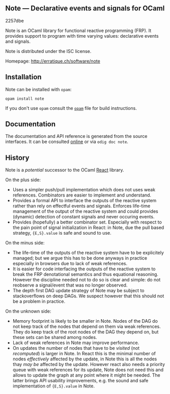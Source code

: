 Note — Declarative events and signals for OCaml
-------------------------------------------------------------------------------
2257dbe

Note is an OCaml library for functional reactive programming (FRP). It
provides support to program with time varying values: declarative
events and signals.

Note is distributed under the ISC license.

Homepage: http://erratique.ch/software/note  

## Installation

Note can be installed with `opam`:

    opam install note

If you don't use `opam` consult the [`opam`](opam) file for build
instructions.

## Documentation

The documentation and API reference is generated from the source
interfaces. It can be consulted [online][doc] or via `odig doc
note`.

[doc]: http://erratique.ch/software/note/doc

## History

Note is a *potential* successor to the OCaml [React][react] library.

On the plus side:

* Uses a simpler push/pull implementation which does not uses weak
  references. Combinators are easier to implement and understand. 
* Provides a formal API to interface the outputs of the reactive
  system rather than rely on effectful events and signals. Enforces
  life-time management of the output of the reactive system
  and could provides (dynamic) detection of constant signals and never
  occuring events.
* Provides (hopefully) a better combinator set. Especially with
  respect to the pain point of signal initialization in React:
  in Note, due the pull based strategy, `{E,S}.value` is safe and
  sound to use.
      
On the minus side:

* The life-time of the outputs of the reactive system have to be
  explicitely managed; but we argue this has to be done anyways in
  practice especially in browsers due to lack of weak references.
* It is easier for code interfacing the outputs of the reactive system
  to break the FRP denotational semantics and thus equational
  reasoning. However the discipline needed not to do so is clear and
  simple: do not reobserve a signal/event that was no longer observed.
* The depth first DAG update strategy of Note may be subject to
  stackoverflows on deep DAGs. We suspect however that this should not
  be a problem in practice.
  
On the unknown side:

* Memory footprint is likely to be smaller in Note. Nodes of the DAG
  do not keep track of the nodes that depend on them via weak
  references. They do keep track of the root nodes of the DAG they
  depend on, but these sets can be shared among nodes.
* Lack of weak references in Note may improve performance.
* On updates the number of nodes that have to be *visited* (not
  *recomputed*) is larger in Note. In React this is the minimal
  number of nodes *effectively* affected by the update, in Note this is
  all the nodes thay *may be* affected by the update. However
  react also needs a priority queue with weak references for its update,
  Note does not need this and allows to update the graph at any point where
  it might be needed. The latter brings API usability improvements,
  e.g. the sound and safe implementation of `{E,S}.value` in Note.
  
[react]: http://erratique.ch/software/react

